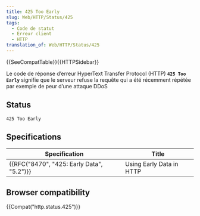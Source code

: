 ```yaml
---
title: 425 Too Early
slug: Web/HTTP/Status/425
tags:
  - Code de statut
  - Erreur client
  - HTTP
translation_of: Web/HTTP/Status/425
---
```

{{SeeCompatTable}}{{HTTPSidebar}}

Le code de réponse d’erreur HyperText Transfer Protocol (HTTP) **`425 Too Early`** signifie que le serveur refuse la requête qui a été récemment répétée par exemple de peur d’une attaque DDoS

## Status

    425 Too Early

## Specifications

| Specification                                            | Title                    |
| -------------------------------------------------------- | ------------------------ |
| {{RFC("8470", "425: Early Data", "5.2")}} | Using Early Data in HTTP |

## Browser compatibility

{{Compat("http.status.425")}}
